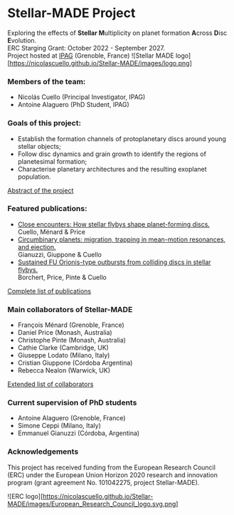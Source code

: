 # Stellar-MADE Project

Exploring the effects of **Stellar M**ultiplicity on planet formation **A**cross **D**isc **E**volution.  
ERC Starging Grant: October 2022 - September 2027.  
Project hosted at [IPAG](https://ipag.osug.fr) (Grenoble, France)
![Stellar MADE logo][https://nicolascuello.github.io/Stellar-MADE/images/logo.png]


### Members of the team:

- Nicolás Cuello (Principal Investigator, IPAG)
- Antoine Alaguero (PhD Student, IPAG)


### Goals of this project:

- Establish the formation channels of protoplanetary discs around young stellar objects;  
- Follow disc dynamics and grain growth to identify the regions of planetesimal formation;  
- Characterise planetary architectures and the resulting exoplanet population.

[Abstract of the project][about]


### Featured publications:

- [Close encounters: How stellar flybys shape planet-forming discs.](https://ui.adsabs.harvard.edu/abs/2022arXiv220709752C/abstract)  
    Cuello, Ménard & Price
- [Circumbinary planets: migration, trapping in mean-motion resonances, and ejection.](https://ui.adsabs.harvard.edu/abs/2022arXiv221108520G/abstract)  
    Gianuzzi, Giuppone & Cuello
- [Sustained FU Orionis-type outbursts from colliding discs in stellar flybys.](https://ui.adsabs.harvard.edu/abs/2022MNRAS.517.4436B/abstract)  
    Borchert, Price, Pinte & Cuello

[Complete list of publications][publications]


### Main collaborators of Stellar-MADE

- François Ménard (Grenoble, France)  
- Daniel Price (Monash, Australia)  
- Christophe Pinte (Monash, Australia)  
- Cathie Clarke (Cambridge, UK)  
- Giuseppe Lodato (Milano, Italy)  
- Cristian Giuppone (Córdoba Argentina)  
- Rebecca Nealon (Warwick, UK)  

[Extended list of collaborators][collaborators]


### Current supervision of PhD students

- Antoine Alaguero (Grenoble, France)
- Simone Ceppi (Milano, Italy)
- Emmanuel Gianuzzi (Córdoba, Argentina)


### Acknowledgements

This project has received funding from the European Research Council (ERC) under the European Union Horizon 2020 research and innovation program (grant agreement No. 101042275, project Stellar-MADE).

![ERC logo][https://nicolascuello.github.io/Stellar-MADE/images/European_Research_Council_logo.svg.png]


[about]: https://nicolascuello.github.io/Stellar-MADE/about
[collaborators]: https://nicolascuello.github.io/Stellar-MADE/collaborators
[publications]: https://ui.adsabs.harvard.edu/public-libraries/JlXaxrUKQL2dp176Y2cojQ
